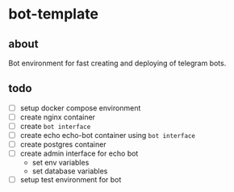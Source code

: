 # bot-template
## about
Bot environment for fast creating and deploying of telegram bots.

## todo
- [ ] setup docker compose environment
- [ ] create nginx container
- [ ] create `bot interface`
- [ ] create echo echo-bot container using `bot interface`
- [ ] create postgres container
- [ ] create admin interface for echo bot
    * set env variables
    * set database variables
- [ ] setup test environment for bot
